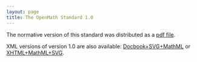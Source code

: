 ```yaml
---
layout: page
title: The OpenMath Standard 1.0
---
```


The normative version of this standard was distributed as a
[pdf file](omstd.pdf).

XML versions of version 1.0 are also available:
[Docbook+SVG+MathML](xml/omstd.xml) or 
[XHTML+MathML+SVG](xml/omstd.html). 

